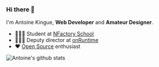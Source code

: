 ### Hi there 👋

I'm Antoine Kingue, **Web Developer** and **Amateur Designer**.

- 👨🏾‍🎓 Student at [NFactory School](https://nfactory.school/)
- 👨🏾‍💼 Deputy director at [onRuntime](https://onruntime.com/)
- ❤️ [Open Source](https://github.com/AntoineKM/antoinekm) enthusiast

![Antoine's github stats](https://github-readme-stats.vercel.app/api?username=antoinekm&show_icons=true&title_color=ff6b81&icon_color=64748b&bg_color=0d1117&text_color=ff4757&cache_seconds=7200)

<!--
**AntoineKM/antoinekm** is a ✨ _special_ ✨ repository because its `README.md` (this file) appears on your GitHub profile.

Here are some ideas to get you started:

- 🔭 I’m currently working on ...
- 🌱 I’m currently learning ...
- 👯 I’m looking to collaborate on ...
- 🤔 I’m looking for help with ...
- 💬 Ask me about ...
- 📫 How to reach me: ...
- 😄 Pronouns: ...
- ⚡ Fun fact: ...
-->
